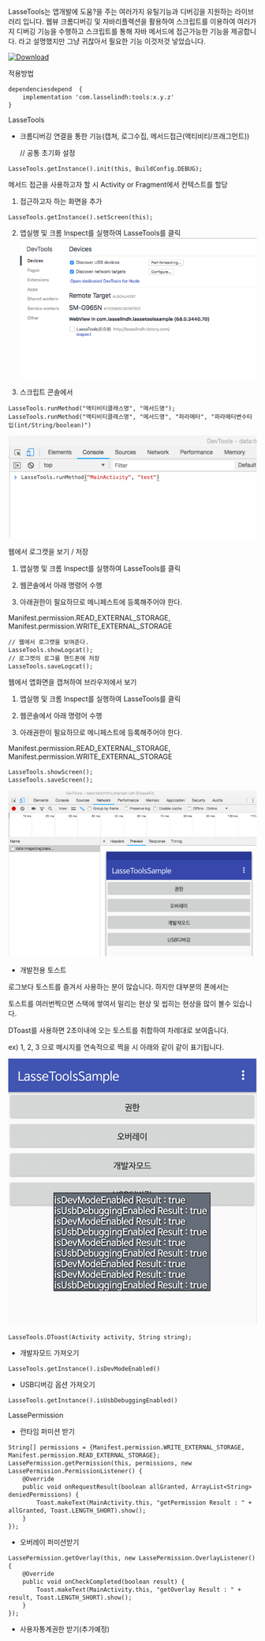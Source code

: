 
LasseTools는 앱개발에 도움?을 주는 여러가지 유틸기능과 디버깅을 지원하는 라이브러리 입니다.
웹뷰 크롬디버깅 및 자바리플렉션을 활용하여 스크립트를 이용하여 
여러가지 디버깅 기능을 수행하고 스크립트를 통해 자바 메서드에 접근가능한 기능을 제공합니다.
라고 설명했지만 그냥 귀찮아서 필요한 기능 이것저것 넣었습니다.

[ ![Download](https://api.bintray.com/packages/hanjuwan/maven/tools/images/download.svg) ](https://bintray.com/hanjuwan/maven/tools/_latestVersion)

적용방법 
``` 
dependenciesdepend  {
    implementation 'com.lasselindh:tools:x.y.z'
}
```

LasseTools


- 크롬디버깅 연결을 통한 기능(캡쳐, 로그수집, 메서드접근(액티비티/프래그먼트))


  // 공통 초기화 설정
```
LasseTools.getInstance().init(this, BuildConfig.DEBUG);
``` 
  메서드 접근을 사용하고자 할 시 Activity or Fragment에서 컨텍스트를 할당
  1) 접근하고자 하는 화면을 추가
```
LasseTools.getInstance().setScreen(this);
```
  2) 앱실행 및 크롬 Inspect를 실행하여 LasseTools를 클릭
  ![inspect](./images/inspect.png)
  
  3) 스크립트 콘솔에서 
```
LasseTools.runMethod("액티비티클래스명", "메서드명");
LasseTools.runMethod("액티비티클래스명", "메서드명", "파라메터", "파라메터변수타입(int/String/boolean)")
```
  ![console](./images/console.png)
  
  
  웹에서 로그캣을 보기 / 저장
  1) 앱실행 및 크롬 Inspect를 실행하여 LasseTools를 클릭
  
  2) 웹콘솔에서 아래 명령어 수행
  
  3) 아래권한이 필요하므로 메니페스트에 등록해주어야 한다.
  
  Manifest.permission.READ_EXTERNAL_STORAGE,
  Manifest.permission.WRITE_EXTERNAL_STORAGE
```
// 웹에서 로그캣을 보여준다. 
LasseTools.showLogcat();
// 로그캣의 로그를 핸드폰에 저장 
LasseTools.saveLogcat();
```
  
  웹에서 앱화면을 캡쳐하여 브라우저에서 보기 
  1) 앱실행 및 크롬 Inspect를 실행하여 LasseTools를 클릭
  
  2) 웹콘솔에서 아래 명령어 수행
  
  3) 아래권한이 필요하므로 메니페스트에 등록해주어야 한다.
  
  Manifest.permission.READ_EXTERNAL_STORAGE,
  Manifest.permission.WRITE_EXTERNAL_STORAGE
```
LasseTools.showScreen();
LasseTools.saveScreen();
```
![showscreen](./images/showscreen.png)
  
  

  
  

  
  - 개발전용 토스트

  로그보다 토스트를 즐겨서 사용하는 분이 많습니다. 하지만 대부분의 폰에서는
  
  토스트를 여러번찍으면 스택에 쌓여서 밀리는 현상 및 씹히는 현상을 많이 볼수 있습니다.
  
  DToast를 사용하면 2초이내에 오는 토스트를 취합하여 차례대로 보여줍니다. 
  
  ex) 1, 2, 3 으로 메시지를 연속적으로 찍을 시 아래와 같이 같이 표기됩니다.
  
  ![toast](./images/toast.png)
  
```
LasseTools.DToast(Activity activity, String string);
```
- 개발자모드 가져오기
```
LasseTools.getInstance().isDevModeEnabled()
```
- USB디버깅 옵션 가져오기
```
LasseTools.getInstance().isUsbDebuggingEnabled()
```


LassePermission
- 런타임 퍼미션 받기

```
String[] permissions = {Manifest.permission.WRITE_EXTERNAL_STORAGE, Manifest.permission.READ_EXTERNAL_STORAGE};
LassePermission.getPermission(this, permissions, new LassePermission.PermissionListener() {
    @Override
    public void onRequestResult(boolean allGranted, ArrayList<String> deniedPermissions) {
        Toast.makeText(MainActivity.this, "getPermission Result : " + allGranted, Toast.LENGTH_SHORT).show();  
    }
});
```
  
- 오버레이 퍼미션받기

```
LassePermission.getOverlay(this, new LassePermission.OverlayListener() {
    @Override
    public void onCheckCompleted(boolean result) {
        Toast.makeText(MainActivity.this, "getOverlay Result : " + result, Toast.LENGTH_SHORT).show();
    }
});
```
  
- 사용자통계권한 받기(추가예정)
